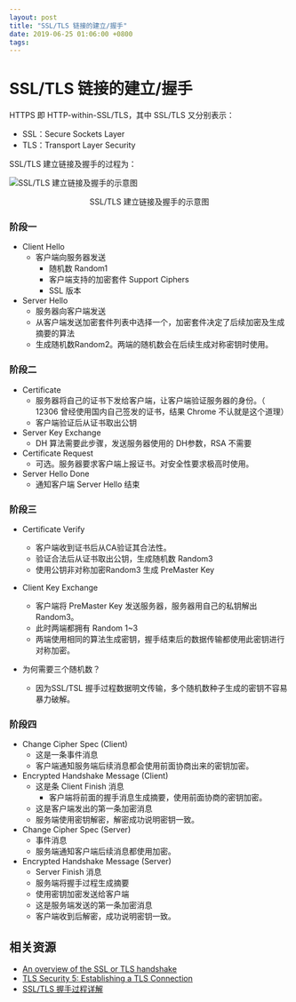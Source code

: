 ```yaml
---
layout: post
title: "SSL/TLS 链接的建立/握手"
date: 2019-06-25 01:06:00 +0800
tags: 
---
```

    
# SSL/TLS 链接的建立/握手

HTTPS 即 HTTP-within-SSL/TLS，其中 SSL/TLS 又分别表示：

- SSL：Secure Sockets Layer
- TLS：Transport Layer Security

SSL/TLS 建立链接及握手的过程为：

![SSL/TLS 建立链接及握手的示意图](https://user-images.githubusercontent.com/3783096/59965876-6cf8ba00-9546-11e9-8fc3-bf3656afe095.png)
<p align="center">SSL/TLS 建立链接及握手的示意图</p>

### 阶段一

- Client Hello
    - 客户端向服务器发送
        - 随机数 Random1
        - 客户端支持的加密套件 Support Ciphers
        - SSL 版本
- Server Hello
    - 服务器向客户端发送
    - 从客户端发送加密套件列表中选择一个，加密套件决定了后续加密及生成摘要的算法
    - 生成随机数Random2。两端的随机数会在后续生成对称密钥时使用。

### 阶段二

- Certificate
    - 服务器将自己的证书下发给客户端，让客户端验证服务器的身份。（ 12306 曾经使用国内自己签发的证书，结果 Chrome 不认就是这个道理）
    - 客户端验证后从证书取出公钥
- Server Key Exchange
    - DH 算法需要此步骤，发送服务器使用的 DH参数，RSA 不需要
- Certificate Request
    - 可选。服务器要求客户端上报证书。对安全性要求极高时使用。
- Server Hello Done
    - 通知客户端 Server Hello 结束

### 阶段三

- Certificate Verify
    - 客户端收到证书后从CA验证其合法性。
    - 验证合法后从证书取出公钥，生成随机数 Random3
    - 使用公钥非对称加密Random3 生成 PreMaster Key
- Client Key Exchange
    - 客户端将 PreMaster Key 发送服务器，服务器用自己的私钥解出 Random3。
    - 此时两端都拥有 Random 1~3
    - 两端使用相同的算法生成密钥，握手结束后的数据传输都使用此密钥进行对称加密。

- 为何需要三个随机数？
    - 因为SSL/TSL 握手过程数据明文传输，多个随机数种子生成的密钥不容易暴力破解。

### 阶段四

- Change Cipher Spec (Client)
    - 这是一条事件消息
    - 客户端通知服务端后续消息都会使用前面协商出来的密钥加密。
- Encrypted Handshake Message (Client)
    - 这是条 Client Finish 消息
        - 客户端将前面的握手消息生成摘要，使用前面协商的密钥加密。
    - 这是客户端发出的第一条加密消息
    - 服务端使用密钥解密，解密成功说明密钥一致。
- Change Cipher Spec (Server)
    - 事件消息
    - 服务端通知客户端后续消息都使用加密。
- Encrypted Handshake Message (Server)
    - Server Finish 消息
    - 服务端将握手过程生成摘要
    - 使用密钥加密发送给客户端
    - 这是服务端发送的第一条加密消息
    - 客户端收到后解密，成功说明密钥一致。


## 相关资源
- [An overview of the SSL or TLS handshake](https://www.ibm.com/support/knowledgecenter/en/SSFKSJ_7.1.0/com.ibm.mq.doc/sy10660_.htm)
- [TLS Security 5: Establishing a TLS Connection](https://www.acunetix.com/blog/articles/establishing-tls-ssl-connection-part-5/)
- [SSL/TLS 握手过程详解](https://www.jianshu.com/p/7158568e4867)

    